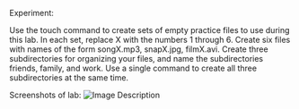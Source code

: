 Experiment:

Use the touch command to create sets of empty practice files 
to use during this lab. In each set, replace X with the numbers 
1 through 6. Create six files with names of the form 
songX.mp3, snapX.jpg, filmX.avi. Create three subdirectories 
for organizing your files, and name the 
subdirectories friends, family, and work. Use a single 
command to create all three subdirectories at the same time. 

Screenshots of lab:
![Image Description](Screenshots-of-commands-practiced/lab1-2.png)



